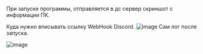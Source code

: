 При запуске программы, отправляется в дс сервер скриншот с информации ПК.

Куда нужно вписывать ссылку WebHook Discord.
![image](https://user-images.githubusercontent.com/59990384/176521122-38c922d1-fa44-4662-9b87-a316fa3458c6.png)
Сам лог после запуска.

![image](https://user-images.githubusercontent.com/59990384/176523271-66bb5c75-324d-4358-bc1a-1e24aeb85ef0.png)
